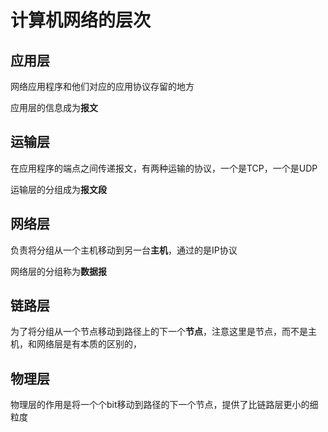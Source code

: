 # 计算机网络的层次

## 应用层

网络应用程序和他们对应的应用协议存留的地方

应用层的信息成为**报文**

## 运输层

在应用程序的端点之间传递报文，有两种运输的协议，一个是TCP，一个是UDP

运输层的分组成为**报文段**

## 网络层

负责将分组从一个主机移动到另一台**主机**，通过的是IP协议

网络层的分组称为**数据报**

## 链路层

为了将分组从一个节点移动到路径上的下一个**节点**，注意这里是节点，而不是主机，和网络层是有本质的区别的，

## 物理层

物理层的作用是将一个个bit移动到路径的下一个节点，提供了比链路层更小的细粒度


